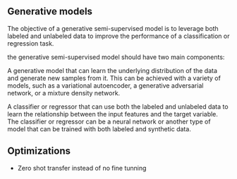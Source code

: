 ## Generative models

The objective of a generative semi-supervised model is to leverage both labeled and unlabeled data to improve the performance of a classification or regression task.



the generative semi-supervised model should have two main components:

A generative model that can learn the underlying distribution of the data and generate new samples from it. This can be achieved with a variety of models, such as a variational autoencoder, a generative adversarial network, or a mixture density network.

A classifier or regressor that can use both the labeled and unlabeled data to learn the relationship between the input features and the target variable. The classifier or regressor can be a neural network or another type of model that can be trained with both labeled and synthetic data.



## Optimizations

+ Zero shot transfer instead of no fine tunning

